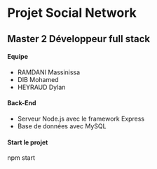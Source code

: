 # Projet Social Network
## Master 2 Développeur full stack

#### Equipe
- RAMDANI Massinissa
- DIB Mohamed
- HEYRAUD Dylan

#### Back-End
- Serveur Node.js avec le framework Express
- Base de données avec MySQL

#### Start le projet
npm start
